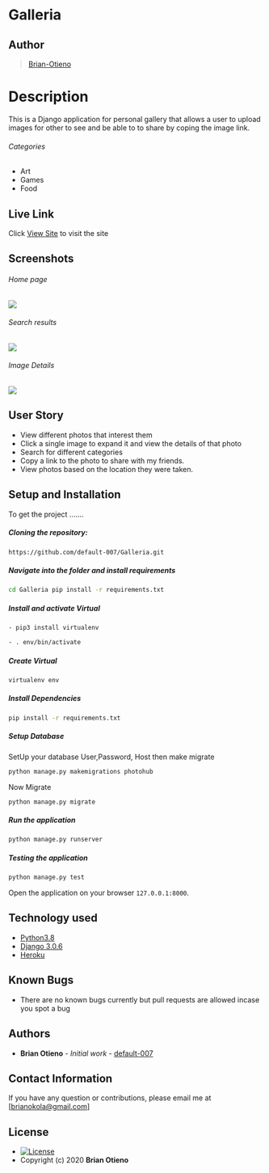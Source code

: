 # Galleria

## Author

> [Brian-Otieno](https://github.com/default-007)

# Description

This is a Django application for personal gallery that allows a user to upload images for other to see and be able to to share by coping the image link.

###### Categories

- Art
- Games
- Food

## Live Link

Click [View Site](https://galleria007.herokuapp.com/) to visit the site

## Screenshots

###### Home page

<img src="https://raw.githubusercontent.com/default-007/Galleria/master/static/images/landing.png">
 
 ###### Search results
 <img src="https://raw.githubusercontent.com/default-007/Galleria/master/static/images/search.png">

###### Image Details

 <img src="https://raw.githubusercontent.com/default-007/Galleria/master/static/images/modal.png">
 
## User Story  
  
* View different photos that interest them  
* Click a single image to expand it and view the details of that photo  
* Search for different categories   
* Copy a link to the photo to share with my friends.  
* View photos based on the location they were taken.

## Setup and Installation

To get the project .......

##### Cloning the repository:

```bash
https://github.com/default-007/Galleria.git
```

##### Navigate into the folder and install requirements

```bash
cd Galleria pip install -r requirements.txt
```

##### Install and activate Virtual

```bash
- pip3 install virtualenv
```

```bash
- . env/bin/activate
```

##### Create Virtual

```bash
virtualenv env
```

##### Install Dependencies

```bash
pip install -r requirements.txt
```

##### Setup Database

SetUp your database User,Password, Host then make migrate

```bash
python manage.py makemigrations photohub
```

Now Migrate

```bash
python manage.py migrate
```

##### Run the application

```bash
python manage.py runserver
```

##### Testing the application

```bash
python manage.py test
```

Open the application on your browser `127.0.0.1:8000`.

## Technology used

- [Python3.8](https://www.python.org/)
- [Django 3.0.6](https://docs.djangoproject.com/en/2.2/)
- [Heroku](https://heroku.com)

## Known Bugs

- There are no known bugs currently but pull requests are allowed incase you spot a bug

## Authors

- **Brian Otieno** - _Initial work_ - [default-007](https://github.com/default-007)

## Contact Information

If you have any question or contributions, please email me at [brianokola@gmail.com]

## License

- [![License](https://img.shields.io/packagist/l/loopline-systems/closeio-api-wrapper.svg)](https://github.com/default-007/Galleria/blob/master/LICENSE)
- Copyright (c) 2020 **Brian Otieno**
